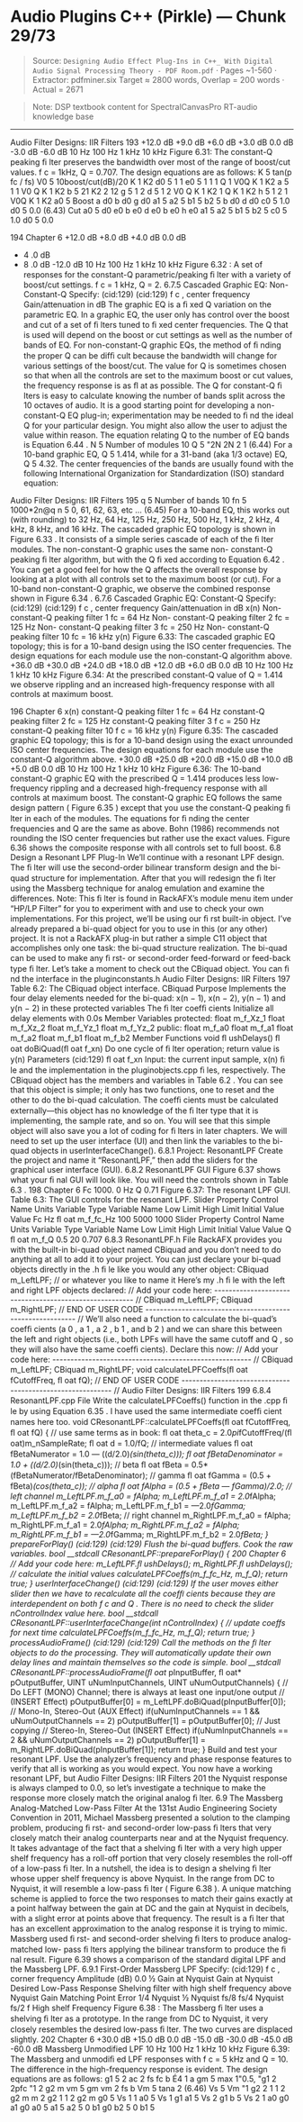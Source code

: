 # Audio Plugins C++ (Pirkle) — Chunk 29/73

> Source: `Designing Audio Effect Plug-Ins in C++_ With Digital Audio Signal Processing Theory - PDF Room.pdf` · Pages ~1-560 · Extractor: pdfminer.six
> Target ≈ 2800 words, Overlap = 200 words · Actual = 2671

> Note: DSP textbook content for SpectralCanvasPro RT-audio knowledge base

---
Audio Filter Designs: IIR Filters  193
+12.0 dB
+9.0
dB
+6.0
dB
+3.0
dB
0.0
dB
-3.0
dB
-6.0
dB
10 Hz
100 Hz
1 kHz
10 kHz
 Figure 6.31:    The constant-Q peaking ﬁ lter preserves the bandwidth over most
of the range of boost/cut values.  f  c  = 1kHz,  Q  = 0.707.
 The design equations are as follows:
 K 5  tan(p fc /  fs)
V0 5 10boost/cut(dB)/20
K 1 K2
 d0 5 1 1
  e0 5 1 1
1
Q
1
V0Q
K 1 K2
a 5 1 1
V0
Q
K 1 K2
b 5 21 K2 2 12
g 5 1 2
d 5 1 2
V0
Q
K 1 K2
1
Q
K 1 K2
h 5 1 2
1
V0Q
K 1 K2
a0 5
Boost
a
d0
b
d0
g
d0
a1 5
a2 5
b1 5
b2 5
b
d0
d
d0
c0 5 1.0
d0 5 0.0
(6.43)
Cut
a0  5
d0
e0
b
e0
d
e0
b
e0
h
e0
a1 5
a2 5
b1 5
b2 5
c0 5 1.0
d0 5 0.0

194  Chapter 6
+12.0  dB
+8.0
dB
+4.0
dB
0.0
dB
- 4 .0
dB
- 8 .0
dB
-12.0
dB
10 Hz
100 Hz
1 kHz
10 kHz
 Figure 6.32 :    A set of responses for the constant-Q parametric/peaking ﬁ lter with a
variety of boost/cut settings.  f  c  = 1 kHz,  Q  = 2.
   6.7.5  Cascaded Graphic EQ: Non-Constant-Q
 Specify:
(cid:129)
(cid:129)
    f  c , center frequency
   Gain/attenuation in dB
 The graphic EQ is a ﬁ xed  Q  variation on the parametric EQ. In a graphic EQ, the user only
has control over the boost and cut of a set of ﬁ lters tuned to ﬁ xed center frequencies. The  Q
that is used will depend on the boost or cut settings as well as the number of bands of EQ.
For non-constant-Q graphic EQs, the method of ﬁ nding the proper  Q  can be difﬁ cult because
the bandwidth will change for various settings of the boost/cut. The value for  Q  is sometimes
chosen so that when all the controls are set to the maximum boost or cut values, the frequency
response is as ﬂ at as possible.
 The  Q  for constant-Q ﬁ lters is easy to calculate knowing the number of bands split across the
10 octaves of audio. It is a good starting point for developing a non-constant-Q EQ plug-in;
experimentation may be needed to ﬁ nd the ideal  Q  for your particular design. You might also
allow the user to adjust the value within reason. The equation relating  Q  to the number of EQ
bands is  Equation 6.44 .
N 5
Number  of  modules
10
Q 5
"2N
2N 2 1
(6.44)
 For a 10-band graphic EQ,  Q  5 1.414, while for a 31-band (aka 1/3 octave) EQ,  Q  5 4.32.
The center frequencies of the bands are usually found with the following International
Organization for Standardization (ISO)  standard equation:

Audio Filter Designs: IIR Filters  195
q 5
Number  of  bands
10
fn 5 1000*2n@q
n 5 0, 61, 62, 63, etc ...
(6.45)
 For a 10-band EQ, this works out (with rounding) to 32 Hz, 64 Hz, 125 Hz, 250 Hz, 500 Hz,
1 kHz, 2 kHz, 4 kHz, 8 kHz, and 16 kHz.
 The cascaded graphic EQ topology is shown in  Figure 6.33 . It consists of a simple series
cascade of each of the ﬁ lter modules. The non-constant-Q graphic uses the same non-
constant-Q peaking ﬁ lter algorithm, but with the  Q  ﬁ xed according to  Equation 6.42 . You can
get a good feel for how the  Q  affects the overall response by looking at a plot with all controls
set to the maximum boost (or cut). For a 10-band non-constant-Q graphic, we observe the
combined response shown in  Figure 6.34 .
   6.7.6  Cascaded Graphic EQ: Constant-Q
 Specify:
(cid:129)
(cid:129)
    f  c , center frequency
   Gain/attenuation in dB
x(n)
Non-
constant-Q
peaking
filter 1
fc = 64 Hz
Non-
constant-Q
peaking
filter 2
fc = 125 Hz
Non-
constant-Q
peaking
filter 3
fc = 250 Hz
Non-
constant-Q
peaking
filter 10
fc = 16 kHz
y(n)
 Figure 6.33:    The cascaded graphic EQ topology; this is for a 10-band design
using the ISO center frequencies. The design equations for each module use
the non-constant-Q algorithm above.
+36.0  dB
+30.0
dB
+24.0  dB
+18.0  dB
+12.0  dB
+6.0
dB
0.0  dB
10 Hz
100 Hz
1 kHz
10 kHz
 Figure 6.34:    At the prescribed constant-Q value of  Q  = 1.414 we observe rippling and
an increased high-frequency response with all controls at maximum boost.

196  Chapter 6
x(n)
constant-Q
peaking
filter 1
fc = 64 Hz
constant-Q
peaking
filter 2
fc = 125 Hz
constant-Q
peaking
filter 3
f c = 250 Hz
constant-Q
peaking
filter  10
f c = 16 kHz
y(n)
 Figure 6.35:    The cascaded graphic EQ topology; this is for a 10-band design using the
exact unrounded ISO center frequencies. The design equations for each module use the
constant-Q algorithm above.
+30.0 dB
+25.0 dB
+20.0 dB
+15.0 dB
+10.0 dB
+5.0 dB
0.0 dB
10 Hz
100 Hz
1 kHz
10 kHz
 Figure 6.36:    The 10-band constant-Q graphic EQ with the prescribed  Q  = 1.414
produces less low-frequency rippling and a decreased high-frequency response
with all controls at maximum boost.
 The constant-Q graphic EQ follows the same design pattern ( Figure 6.35 ) except that you
use the constant-Q peaking ﬁ lter in each of the modules. The equations for ﬁ nding the center
frequencies and  Q  are the same as above. Bohn (1986) recommends not rounding the ISO
center frequencies but rather use the exact values.  Figure 6.36  shows the composite response
with all controls set to full boost.
    6.8    Design a Resonant LPF Plug-In
 We’ll continue with a resonant LPF design. The ﬁ lter will use the second-order bilinear
transform design and the bi-quad structure for implementation. After that you will redesign
the ﬁ lter using the Massberg technique for analog emulation and examine the differences.
Note: This ﬁ lter is found in RackAFX’s module menu item under “HP/LP Filter” for you to
experiment with and use to check your own implementations.
 For this project, we’ll be using our ﬁ rst built-in object. I’ve already prepared a bi-quad object
for you to use in this (or any other) project. It is not a RackAFX plug-in but rather a simple
C11 object that accomplishes only one task: the bi-quad structure realization. The bi-quad
can be used to make any ﬁ rst- or second-order feed-forward or feed-back type ﬁ lter. Let’s take
a moment to check out the CBiquad object. You can ﬁ nd the interface in the pluginconstants.h
Audio Filter Designs: IIR Filters  197
 Table 6.2:    The CBiquad object interface.
CBiquad
Purpose
Implements the four delay elements needed for the bi-quad:
x(n − 1), x(n − 2), y(n − 1) and y(n − 2) in these protected
variables
The ﬁ lter coefﬁ cients
Initialize all delay elements with 0.0s
Member Variables
protected:
float m_f_Xz_1
float m_f_Xz_2
float m_f_Yz_1
float m_f_Yz_2
public:
float m_f_a0
float m_f_a1
float m_f_a2
float m_f_b1
float m_f_b2
Member Functions
void ﬂ ushDelays()
ﬂ oat doBiQuad(ﬂ oat f_xn)
Do one cycle of ﬁ lter operation; return value is y(n)
Parameters
(cid:129)  ﬂ oat f_xn
Input: the current input sample, x(n)
ﬁ le and the implementation in the pluginobjects.cpp ﬁ les, respectively. The CBiquad object
has the members and variables in  Table 6.2 .
 You can see that this object is simple; it only has two functions, one to reset and the other to
do the bi-quad calculation. The coefﬁ cients must be calculated externally—this object has
no knowledge of the ﬁ lter type that it is implementing, the sample rate, and so on. You will
see that this simple object will also save you a lot of coding for ﬁ lters in later chapters. We
will need to set up the user interface (UI) and then link the variables to the bi-quad objects in
userInterfaceChange().
  6.8.1  Project: ResonantLPF
 Create the project and name it “ResonantLPF,” then add the sliders for the graphical user
interface (GUI).
   6.8.2  ResonantLPF GUI
  Figure 6.37  shows what your ﬁ nal GUI will look like. You will need the controls shown in
 Table 6.3 .
198  Chapter 6
Fc
1000. 0 Hz
Q
0.71
 Figure 6.37:    The resonant LPF GUI.
  Table 6.3:    The GUI controls for the resonant LPF.
Slider Property
Control Name
Units
Variable Type
Variable Name
Low Limit
High Limit
Initial Value
Value
Fc
Hz
ﬂ oat
m_f_fc_Hz
100
5000
1000
Slider Property
Control Name
Units
Variable Type
Variable Name
Low Limit
High Limit
Initial Value
Value
Q
ﬂ oat
m_f_Q
0.5
20
0.707
   6.8.3  ResonantLPF.h File
 RackAFX provides you with the built-in bi-quad object named CBiquad and you don’t
need to do anything at all to add it to your project. You can just declare your bi-quad objects
directly in the .h ﬁ le like you would any other object:
  CBiquad m_LeftLPF; // or whatever you like to name it
 Here’s my .h ﬁ le with the left and right LPF objects declared:
  // Add your code here: ------------------------------------------------------- //
   CBiquad m_LeftLPF;
   CBiquad m_RightLPF;
  // END OF USER CODE ---------------------------------------------------------- //
 We’ll also need a function to calculate the bi-quad’s coefﬁ cients (a 0 , a 1 , a 2 , b 1 , and b 2 ) and we
can share this between the left and right objects (i.e., both LPFs will have the same cutoff and
 Q , so they will also have the same coefﬁ cients). Declare this now:
  // Add your code here: ------------------------------------------------------- //
   CBiquad m_LeftLPF;
   CBiquad m_RightLPF;
   void calculateLPFCoeffs(ﬂ oat fCutoffFreq, ﬂ oat fQ);
  // END OF USER CODE ---------------------------------------------------------- //
Audio Filter Designs: IIR Filters  199
   6.8.4  ResonantLPF.cpp File
 Write the calculateLPFCoeffs() function in the .cpp ﬁ le by using  Equation 6.35 . I have used
the same intermediate coefﬁ cient names here too.
  void CResonantLPF::calculateLPFCoeffs(ﬂ oat fCutoffFreq, ﬂ oat fQ)
  {
  // use same terms as in book:
   ﬂ oat theta_c = 2.0*pi*fCutoffFreq/(ﬂ oat)m_nSampleRate;
   ﬂ oat d = 1.0/fQ;
  // intermediate values
   ﬂ oat fBetaNumerator =  1.0 — ((d/2.0)*(sin(theta_c)));
   ﬂ oat fBetaDenominator = 1.0 + ((d/2.0)*(sin(theta_c)));
  // beta
   ﬂ oat fBeta = 0.5*(fBetaNumerator/fBetaDenominator);
  // gamma
   ﬂ oat fGamma = (0.5 + fBeta)*(cos(theta_c));
  // alpha
   ﬂ oat fAlpha = (0.5 + fBeta — fGamma)/2.0;
  // left channel
   m_LeftLPF.m_f_a0 = fAlpha;
   m_LeftLPF.m_f_a1 = 2.0*fAlpha;
   m_LeftLPF.m_f_a2 = fAlpha;
   m_LeftLPF.m_f_b1 = —2.0*fGamma;
   m_LeftLPF.m_f_b2 = 2.0*fBeta;
  // right channel
   m_RightLPF.m_f_a0 = fAlpha;
   m_RightLPF.m_f_a1 = 2.0*fAlpha;
   m_RightLPF.m_f_a2 = fAlpha;
   m_RightLPF.m_f_b1 = —2.0*fGamma;
   m_RightLPF.m_f_b2 = 2.0*fBeta;
  }
  prepareForPlay()
(cid:129)
(cid:129)
   Flush the bi-quad buffers.
   Cook the raw variables.
  bool __stdcall CResonantLPF::prepareForPlay()
  {
200  Chapter 6
  // Add your code here:
   m_LeftLPF.ﬂ ushDelays();
   m_RightLPF.ﬂ ushDelays();
  // calculate the initial values
   calculateLPFCoeffs(m_f_fc_Hz, m_f_Q);
  return true;
  }
   userInterfaceChange()
(cid:129)
(cid:129)
   If the user moves either slider then we have to recalculate all the coefﬁ cients because they
are interdependent on both  f  c  and  Q .
   There is no need to check the slider nControlIndex value here.
  bool __stdcall CResonantLPF::userInterfaceChange(int nControlIndex)
  {
  // update coeffs for next time
   calculateLPFCoeffs(m_f_fc_Hz, m_f_Q);
  return true;
  }
   processAudioFrame()
(cid:129)
(cid:129)
   Call the methods on the ﬁ lter objects to do the processing.
   They will automatically update their own delay lines and maintain themselves so the code
is simple.
   bool __stdcall CResonantLPF::processAudioFrame(ﬂ oat* pInputBuffer, ﬂ oat* pOutputBuffer,
  UINT uNumInputChannels, UINT uNumOutputChannels)
  {
  // Do LEFT (MONO) Channel; there is always at least one input/one output
  // (INSERT Effect)
   pOutputBuffer[0] = m_LeftLPF.doBiQuad(pInputBuffer[0]);
  // Mono-In, Stereo-Out (AUX Effect)
  if(uNumInputChannels == 1 && uNumOutputChannels == 2)
   pOutputBuffer[1] = pOutputBuffer[0]; // Just copying
  // Stereo-In, Stereo-Out (INSERT Effect)
  if(uNumInputChannels == 2 && uNumOutputChannels == 2)
   pOutputBuffer[1] = m_RightLPF.doBiQuad(pInputBuffer[1]);
  return true;
  }
 Build and test your resonant LPF. Use the analyzer’s frequency and phase response features
to verify that all is working as you would expect. You now have a working resonant LPF, but
Audio Filter Designs: IIR Filters  201
the Nyquist response is always clamped to 0.0, so let’s investigate a technique to make the
response more closely match the original analog ﬁ lter.
     6.9    The Massberg Analog-Matched Low-Pass Filter
 At the 131st Audio Engineering Society Convention in 2011, Michael Massberg presented a
solution to the clamping problem, producing ﬁ rst- and second-order low-pass ﬁ lters that very
closely match their analog counterparts near and at the Nyquist frequency. It takes advantage
of the fact that a shelving ﬁ lter with a very high upper shelf frequency has a roll-off portion
that very closely resembles the roll-off of a low-pass ﬁ lter. In a nutshell, the idea is to design
a shelving ﬁ lter whose upper shelf frequency is above Nyquist. In the range from DC to
Nyquist, it will resemble a low-pass ﬁ lter ( Figure 6.38 ). A unique matching scheme is applied
to force the two responses to match their gains exactly at a point halfway between the gain
at DC and the gain at Nyquist in decibels, with a slight error at points above that frequency.
The result is a ﬁ lter that has an excellent approximation to the analog response it is trying
to mimic.
 Massberg used ﬁ rst- and second-order shelving ﬁ lters to produce analog-matched low-
pass ﬁ lters applying the bilinear transform to produce the ﬁ nal result.  Figure 6.39  shows a
comparison of the standard digital LPF and the Massberg LPF.
  6.9.1  First-Order Massberg LPF
 Specify:
(cid:129)
    f  c , corner frequency
Amplitude
(dB)
0.0
½  Gain  at
Nyquist
Gain  at
Nyquist
Desired  Low-Pass
Response
Shelving  filter
with  high  shelf
frequency  above
Nyquist
Gain  Matching  Point
Error
1/4  Nyquist
½  Nyquist
fs/8
fs/4
Nyquist
fs/2
f
High  shelf
Frequency
 Figure 6.38 :    The Massberg ﬁ lter uses a shelving ﬁ lter as a prototype. In the range from
DC to Nyquist, it very closely resembles the desired low-pass ﬁ lter. The two curves are
displaced slightly.
202  Chapter 6
+30.0
dB
+15.0 dB
0.0 dB
-15.0 dB
-30.0 dB
-45.0 dB
-60.0 dB
Massberg
Unmodified  LPF
10 Hz
100 Hz
1 kHz
10 kHz
 Figure 6.39:    The Massberg and unmodiﬁ ed LPF responses with  f  c  = 5 kHz and  Q  = 10.
The difference in the high-frequency response is evident.
 The design equations are as follows:
   g1 5
2
 ac
2
fs
fc
b
É4 1 a
  gm 5 max 1"0.5, "g1
2
2pfc
"1 2 g2
m
  vm 5
gm
vm
2  fs
b
  Vm 5 tana
2
(6.46)
  Vs 5 Vm
"1 g2
2 1 1 2 g2
m
m 2 g2
1
1 2 g2
m
   g0 5 Vs  1 1
  a0 5 Vs  1 g1
  a1 5 Vs 2 g1
   b 5 Vs  2 1
a0
g0
a1
g0
   a0 5
   a1 5
   a2 5 0
b1
g0
   b2 5 0
   b1 5
